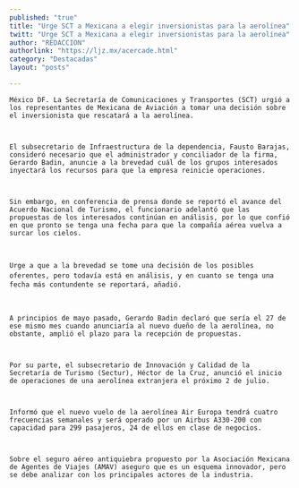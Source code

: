 ```yaml
---
published: "true"
title: "Urge SCT a Mexicana a elegir inversionistas para la aerolínea"
twitt: "Urge SCT a Mexicana a elegir inversionistas para la aerolínea"
author: "REDACCION"
authorlink: "https://ljz.mx/acercade.html"
category: "Destacadas"
layout: "posts"

---
```



  
    México DF. La Secretaría de Comunicaciones y Transportes (SCT) urgió a los representantes de Mexicana de Aviación a tomar una decisión sobre el inversionista que rescatará a la aerolínea.
  
  
  
    El subsecretario de Infraestructura de la dependencia, Fausto Barajas, consideró necesario que el administrador y conciliador de la firma, Gerardo Badin, anuncie a la brevedad cuál de los grupos interesados inyectará los recursos para que la empresa reinicie operaciones.
  
  
  
    Sin embargo, en conferencia de prensa donde se reportó el avance del Acuerdo Nacional de Turismo, el funcionario adelantó que las propuestas de los interesados continúan en análisis, por lo que confió en que pronto se tenga una fecha para que la compañía aérea vuelva a surcar los cielos.
  
  
  
    Urge a que a la brevedad se tome una decisión de los posibles oferentes, pero todavía está en análisis, y en cuanto se tenga una fecha más contundente se reportará, añadió.
  
  
  
    A principios de mayo pasado, Gerardo Badin declaró que sería el 27 de ese mismo mes cuando anunciaría al nuevo dueño de la aerolínea, no obstante, amplió el plazo para la recepción de propuestas.
  
  
  
    Por su parte, el subsecretario de Innovación y Calidad de la Secretaría de Turismo (Sectur), Héctor de la Cruz, anunció el inicio de operaciones de una aerolínea extranjera el próximo 2 de julio.
  
  
  
    Informó que el nuevo vuelo de la aerolínea Air Europa tendrá cuatro frecuencias semanales y será operado por un Airbus A330-200 con capacidad para 299 pasajeros, 24 de ellos en clase de negocios.
  
  
  
    Sobre el seguro aéreo antiquiebra propuesto por la Asociación Mexicana de Agentes de Viajes (AMAV) aseguro que es un esquema innovador, pero se debe analizar con los principales actores de la industria.
  

